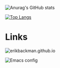 ![Anurag's GitHub stats](https://github-readme-stats.vercel.app/api?username=erikbackman&show_icons=true&theme=buefy)

[![Top Langs](https://github-readme-stats.vercel.app/api/top-langs/?username=erikbackman&hide=javascript,html,css&theme=buefy)](https://github.com/anuraghazra/github-readme-stats)

# Links
![erikbackman.github.io](erikbackman.github.io)

![Emacs config](https://github.com/erikbackman/nixos-config/blob/master/modules/programs/emacs/config/ebn-init.el)

<!--
**erikbackman/erikbackman** is a ✨ _special_ ✨ repository because its `README.md` (this file) appears on your GitHub profile.

Here are some ideas to get you started:
- 🔭 I’m currently working on ...
- 🌱 I’m currently learning ...
- 👯 I’m looking to collaborate on ...
- 🤔 I’m looking for help with ...
- 💬 Ask me about ...
- 📫 How to reach me: ...
- 😄 Pronouns: ...
- ⚡ Fun fact: ...
-->
